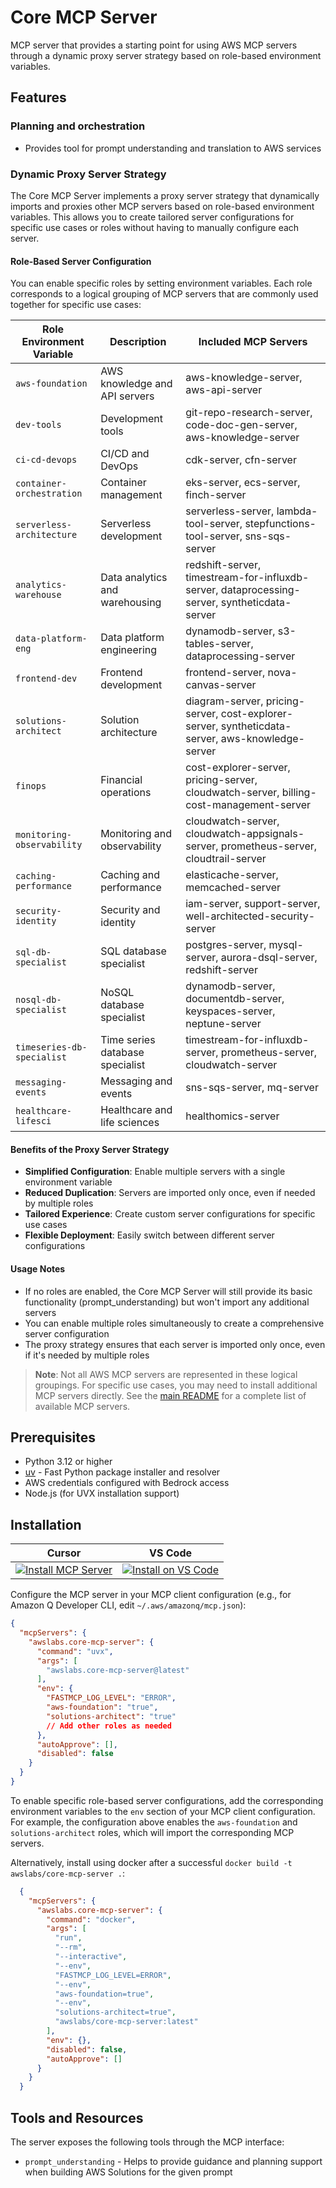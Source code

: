 # Core MCP Server

MCP server that provides a starting point for using AWS MCP servers through a dynamic proxy server strategy based on role-based environment variables.

## Features

### Planning and orchestration

- Provides tool for prompt understanding and translation to AWS services

### Dynamic Proxy Server Strategy

The Core MCP Server implements a proxy server strategy that dynamically imports and proxies other MCP servers based on role-based environment variables. This allows you to create tailored server configurations for specific use cases or roles without having to manually configure each server.

#### Role-Based Server Configuration

You can enable specific roles by setting environment variables. Each role corresponds to a logical grouping of MCP servers that are commonly used together for specific use cases:

| Role Environment Variable | Description | Included MCP Servers |
|---------------------------|-------------|----------------------|
| `aws-foundation` | AWS knowledge and API servers | aws-knowledge-server, aws-api-server |
| `dev-tools` | Development tools | git-repo-research-server, code-doc-gen-server, aws-knowledge-server |
| `ci-cd-devops` | CI/CD and DevOps | cdk-server, cfn-server |
| `container-orchestration` | Container management | eks-server, ecs-server, finch-server |
| `serverless-architecture` | Serverless development | serverless-server, lambda-tool-server, stepfunctions-tool-server, sns-sqs-server |
| `analytics-warehouse` | Data analytics and warehousing | redshift-server, timestream-for-influxdb-server, dataprocessing-server, syntheticdata-server |
| `data-platform-eng` | Data platform engineering | dynamodb-server, s3-tables-server, dataprocessing-server |
| `frontend-dev` | Frontend development | frontend-server, nova-canvas-server |
| `solutions-architect` | Solution architecture | diagram-server, pricing-server, cost-explorer-server, syntheticdata-server, aws-knowledge-server |
| `finops` | Financial operations | cost-explorer-server, pricing-server, cloudwatch-server, billing-cost-management-server |
| `monitoring-observability` | Monitoring and observability | cloudwatch-server, cloudwatch-appsignals-server, prometheus-server, cloudtrail-server |
| `caching-performance` | Caching and performance | elasticache-server, memcached-server |
| `security-identity` | Security and identity | iam-server, support-server, well-architected-security-server |
| `sql-db-specialist` | SQL database specialist | postgres-server, mysql-server, aurora-dsql-server, redshift-server |
| `nosql-db-specialist` | NoSQL database specialist | dynamodb-server, documentdb-server, keyspaces-server, neptune-server |
| `timeseries-db-specialist` | Time series database specialist | timestream-for-influxdb-server, prometheus-server, cloudwatch-server |
| `messaging-events` | Messaging and events | sns-sqs-server, mq-server |
| `healthcare-lifesci` | Healthcare and life sciences | healthomics-server |

#### Benefits of the Proxy Server Strategy

- **Simplified Configuration**: Enable multiple servers with a single environment variable
- **Reduced Duplication**: Servers are imported only once, even if needed by multiple roles
- **Tailored Experience**: Create custom server configurations for specific use cases
- **Flexible Deployment**: Easily switch between different server configurations

#### Usage Notes

- If no roles are enabled, the Core MCP Server will still provide its basic functionality (prompt_understanding) but won't import any additional servers
- You can enable multiple roles simultaneously to create a comprehensive server configuration
- The proxy strategy ensures that each server is imported only once, even if it's needed by multiple roles

> **Note**: Not all AWS MCP servers are represented in these logical groupings. For specific use cases, you may need to install additional MCP servers directly. See the [main README](https://github.com/awslabs/mcp#available-mcp-servers-quick-installation) for a complete list of available MCP servers.

## Prerequisites

- Python 3.12 or higher
- [uv](https://github.com/astral-sh/uv) - Fast Python package installer and resolver
- AWS credentials configured with Bedrock access
- Node.js (for UVX installation support)


## Installation

| Cursor | VS Code |
|:------:|:-------:|
| [![Install MCP Server](https://cursor.com/deeplink/mcp-install-light.svg)](https://cursor.com/en/install-mcp?name=awslabs.core-mcp-server&config=eyJjb21tYW5kIjoidXZ4IGF3c2xhYnMuY29yZS1tY3Atc2VydmVyQGxhdGVzdCIsImVudiI6eyJGQVNUTUNQX0xPR19MRVZFTCI6IkVSUk9SIn0sImF1dG9BcHByb3ZlIjpbXSwiZGlzYWJsZWQiOmZhbHNlfQ%3D%3D) | [![Install on VS Code](https://img.shields.io/badge/Install_on-VS_Code-FF9900?style=flat-square&logo=visualstudiocode&logoColor=white)](https://insiders.vscode.dev/redirect/mcp/install?name=Core%20MCP%20Server&config=%7B%22command%22%3A%22uvx%22%2C%22args%22%3A%5B%22awslabs.core-mcp-server%40latest%22%5D%2C%22env%22%3A%7B%22FASTMCP_LOG_LEVEL%22%3A%22ERROR%22%7D%2C%22autoApprove%22%3A%5B%5D%2C%22disabled%22%3Afalse%7D) |

Configure the MCP server in your MCP client configuration (e.g., for Amazon Q Developer CLI, edit `~/.aws/amazonq/mcp.json`):

```json
{
  "mcpServers": {
    "awslabs.core-mcp-server": {
      "command": "uvx",
      "args": [
        "awslabs.core-mcp-server@latest"
      ],
      "env": {
        "FASTMCP_LOG_LEVEL": "ERROR",
        "aws-foundation": "true",
        "solutions-architect": "true"
        // Add other roles as needed
      },
      "autoApprove": [],
      "disabled": false
    }
  }
}
```

To enable specific role-based server configurations, add the corresponding environment variables to the `env` section of your MCP client configuration. For example, the configuration above enables the `aws-foundation` and `solutions-architect` roles, which will import the corresponding MCP servers.


Alternatively, install using docker after a successful `docker build -t awslabs/core-mcp-server .`:

```json
  {
    "mcpServers": {
      "awslabs.core-mcp-server": {
        "command": "docker",
        "args": [
          "run",
          "--rm",
          "--interactive",
          "--env",
          "FASTMCP_LOG_LEVEL=ERROR",
          "--env",
          "aws-foundation=true",
          "--env",
          "solutions-architect=true",
          "awslabs/core-mcp-server:latest"
        ],
        "env": {},
        "disabled": false,
        "autoApprove": []
      }
    }
  }
```

## Tools and Resources

The server exposes the following tools through the MCP interface:

- `prompt_understanding` - Helps to provide guidance and planning support when building AWS Solutions for the given prompt
